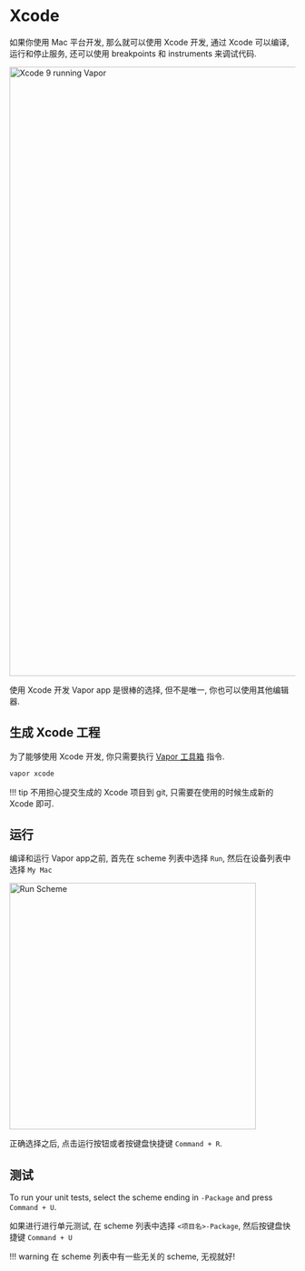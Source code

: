 # Xcode

如果你使用 Mac 平台开发, 那么就可以使用 Xcode 开发, 通过 Xcode 可以编译, 运行和停止服务, 还可以使用 breakpoints 和 instruments 来调试代码.

<img width="1072" alt="Xcode 9 running Vapor" src="https://user-images.githubusercontent.com/1342803/32910761-1f8dd56e-cad8-11e7-9869-feccf89f775e.png">

使用 Xcode 开发 Vapor app 是很棒的选择, 但不是唯一, 你也可以使用其他编辑器.

## 生成 Xcode 工程

为了能够使用 Xcode 开发, 你只需要执行 [Vapor 工具箱](toolbox.md) 指令.

```sh
vapor xcode
```

!!! tip	
	不用担心提交生成的 Xcode 项目到 git, 只需要在使用的时候生成新的 Xcode 即可.

## 运行

编译和运行 Vapor app之前, 首先在 scheme 列表中选择 `Run`, 然后在设备列表中选择 `My Mac`

<img width="434" alt="Run Scheme" src="https://user-images.githubusercontent.com/1342803/32917883-944f3f30-caee-11e7-980f-860ee70bd873.png">

正确选择之后, 点击运行按钮或者按键盘快捷键 `Command + R`.

## 测试

To run your unit tests, select the scheme ending in `-Package` and press `Command + U`.

如果进行进行单元测试, 在 scheme 列表中选择 `<项目名>-Package`, 然后按键盘快捷键 `Command + U`

!!! warning
	在 scheme 列表中有一些无关的 scheme, 无视就好!
